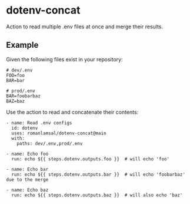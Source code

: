 # dotenv-concat

Action to read multiple .env files at once and merge their results.

## Example

Given the following files exist in your repository:
```
# dev/.env
FOO=foo
BAR=bar

# prod/.env
BAR=foobarbaz
BAZ=baz
```

Use the action to read and concatenate their contents:
```
- name: Read .env configs
  id: dotenv
  uses: romanlamsal/dotenv-concat@main
  with:
    paths: dev/.env,prod/.env
    
- name: Echo foo
  run: echo ${{ steps.dotenv.outputs.foo }}  # will echo 'foo'
  
- name: Echo bar
  run: echo ${{ steps.dotenv.outputs.bar }}  # will echo 'foobarbaz' due to the merge
  
- name: Echo baz
  run: echo ${{ steps.dotenv.outputs.baz }}  # will also echo 'baz'
```